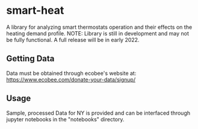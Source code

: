 # smart-heat
A library for analyzing smart thermostats operation and their effects on the heating demand profile.
NOTE: Library is still in development and may not be fully functional. A full release will be in early 2022.

## Getting Data
Data must be obtained through ecobee's website at: https://www.ecobee.com/donate-your-data/signup/

## Usage
Sample, processed Data for NY is provided and can be interfaced through jupyter notebooks in the "notebooks" directory.

